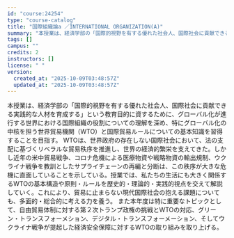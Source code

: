 ```yaml
---
id: "course:24254"
type: "course-catalog"
title: "国際組織論a ／INTERNATIONAL ORGANIZATION(A)"
summary: "本授業は、経済学部の「国際的視野を有する優れた社会人、国際社会に貢献できる実践的な人材を育成する」という教育目的に資するために、グローバル化が進行する世界における国際組織の役割についての理解を深め、特にグローバル化の中核を担う世界貿易機関（…"
tags: []
campus: ""
credits: 2
instructors: []
license: " "
version:
  created_at: "2025-10-09T03:48:57Z"
  updated_at: "2025-10-09T03:48:57Z"
---
```


本授業は、経済学部の「国際的視野を有する優れた社会人、国際社会に貢献できる実践的な人材を育成する」という教育目的に資するために、グローバル化が進行する世界における国際組織の役割についての理解を深め、特にグローバル化の中核を担う世界貿易機関（WTO）と国際貿易ルールについての基本知識を習得することを目指す。 WTOは、世界政府の存在しない国際社会において、法の支配に基づくリベラルな貿易秩序を推進し、世界の経済的繁栄を支えてきた。しかし近年の米中貿易戦争、コロナ危機による医療物資や戦略物資の輸出規制、ウクライナ戦争を教訓としたサプライチェーンの再編と分断は、この秩序が大きな危機に直面していることを示している。授業では、私たちの生活にも大きく関係するWTOの基本構造や原則・ルールを歴史的・理論的・実践的視点を交えて解説していく。これにより、貿易に止まらない現代国際社会の抱える課題についても、多面的・総合的に考える力を養う。 また本年度は特に重要なトピックとして、自由貿易体制に対する第２次トランプ政権の挑戦とWTOの対応、グリーン・トランスフォーメション、デジタル・トランスフォーメーション、そしてウクライナ戦争が提起した経済安全保障に対するWTOの取り組みを取り上げる。
